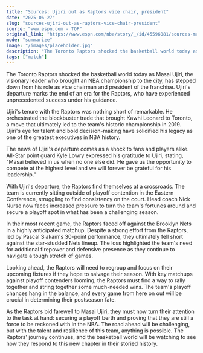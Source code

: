 ```yaml
---
title: "Sources: Ujiri out as Raptors vice chair, president"
date: "2025-06-27"
slug: "sources-ujiri-out-as-raptors-vice-chair-president"
source: "www.espn.com - TOP"
original_link: "https://www.espn.com/nba/story/_/id/45596081/sources-masai-ujiri-vice-chairman-president-raptors"
mode: "summarize"
image: "/images/placeholder.jpg"
description: "The Toronto Raptors shocked the basketball world today as Masai Ujiri, the visionary leader who brought an NBA championship to the city, has stepped down from his role as vice chairman and president of the franchise. Ujiri's departure marks the end of an era for the Raptors, who have experienced unprecedented success under his guidance."
tags: ["match"]
---
```


The Toronto Raptors shocked the basketball world today as Masai Ujiri, the visionary leader who brought an NBA championship to the city, has stepped down from his role as vice chairman and president of the franchise. Ujiri's departure marks the end of an era for the Raptors, who have experienced unprecedented success under his guidance.

Ujiri's tenure with the Raptors was nothing short of remarkable. He orchestrated the blockbuster trade that brought Kawhi Leonard to Toronto, a move that ultimately led to the team's historic championship in 2019. Ujiri's eye for talent and bold decision-making have solidified his legacy as one of the greatest executives in NBA history.

The news of Ujiri's departure comes as a shock to fans and players alike. All-Star point guard Kyle Lowry expressed his gratitude to Ujiri, stating, "Masai believed in us when no one else did. He gave us the opportunity to compete at the highest level and we will forever be grateful for his leadership."

With Ujiri's departure, the Raptors find themselves at a crossroads. The team is currently sitting outside of playoff contention in the Eastern Conference, struggling to find consistency on the court. Head coach Nick Nurse now faces increased pressure to turn the team's fortunes around and secure a playoff spot in what has been a challenging season.

In their most recent game, the Raptors faced off against the Brooklyn Nets in a highly anticipated matchup. Despite a strong effort from the Raptors, led by Pascal Siakam's 30-point performance, they ultimately fell short against the star-studded Nets lineup. The loss highlighted the team's need for additional firepower and defensive presence as they continue to navigate a tough stretch of games.

Looking ahead, the Raptors will need to regroup and focus on their upcoming fixtures if they hope to salvage their season. With key matchups against playoff contenders looming, the Raptors must find a way to rally together and string together some much-needed wins. The team's playoff chances hang in the balance, and every game from here on out will be crucial in determining their postseason fate.

As the Raptors bid farewell to Masai Ujiri, they must now turn their attention to the task at hand: securing a playoff berth and proving that they are still a force to be reckoned with in the NBA. The road ahead will be challenging, but with the talent and resilience of this team, anything is possible. The Raptors' journey continues, and the basketball world will be watching to see how they respond to this new chapter in their storied history.